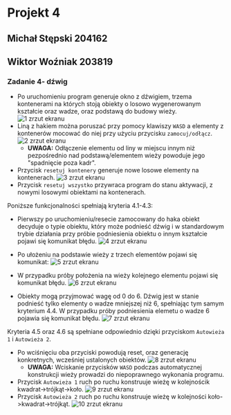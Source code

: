 # Projekt 4
## Michał Stępski 204162
## Wiktor Woźniak 203819

### Zadanie 4- dźwig

* Po uruchomieniu program generuje okno z dźwigiem, trzema kontenerami na których stoją obiekty o losowo wygenerowanym kształcie oraz wadze, oraz podstawą do budowy wieży.
  ![1 zrzut ekranu](screenshots/Zrzut1.png)
* Liną z hakiem można poruszać przy pomocy klawiszy `WASD` a elementy z kontenerów mocować do niej przy użyciu przycisku `zamocuj/odłącz`.
![2 zrzut ekranu](screenshots/Zrzut2.png)
  - **UWAGA:** Odłączenie elementu od liny w miejscu innym niż pezpośrednio nad podstawą/elementem wieży powoduje jego "spadnięcie poza kadr".
* Przycisk `resetuj kontenery` generuje nowe losowe elementy na kontenerach.
![3 zrzut ekranu](screenshots/Zrzut3.png)
* Przycisk `resetuj wszystko` przywraca program do stanu aktywacji, z nowymi losowymi obiektami na kontenerach.
  
Poniższe funkcjonalności spełniają kryteria 4.1-4.3:
* Pierwszy po uruchomieniu/resecie zamocowany do haka obiekt decyduje o typie obiektu, który może podnieść dźwig i w standardowym trybie działania przy próbie podniesienia obiektu o innym kształcie pojawi się komunikat błędu.
![4 zrzut ekranu](screenshots/Zrzut4.png)
* Po ułożeniu na podstawie wieży z trzech elementów pojawi się komunikat:
![5 zrzut ekranu](screenshots/Zrzut5.png)
* W przypadku próby położenia na wieży kolejnego elementu pojawi się komunikat błędu.
![6 zrzut ekranu](screenshots/Zrzut6.png)

* Obiekty mogą przyjmować wagę od 0 do 6. Dźwig jest w stanie podnieść tylko elementy o wadze mniejszej niż 6, spełniając tym samym kryterium 4.4. W przypadku próby podniesienia elemetu o wadze 6 pojawia się komunikat błędu.
![7 zrzut ekranu](screenshots/Zrzut7.png)

Kryteria 4.5 oraz 4.6 są spełniane odpowiednio dzięki przyciskom `Autowieża 1` i `Autowieża 2`.
* Po wciśnięciu oba przyciski powodują reset, oraz generację konkretnych, wcześniej ustalonych obiektów.
![8 zrzut ekranu](screenshots/Zrzut8.png)
  - **UWAGA:** Wciskanie przycisków `WASD` podczas automatycznej konstrukcji wieży prowadzi do niepoprawnego wykonania programu.
* Przycisk `Autowieża 1` ruch po ruchu konstruuje wieżę w kolejnościk kwadrat->trójkąt->koło.
![9 zrzut ekranu](screenshots/Zrzut9.png)
* Przycisk `Autowieża 2` ruch po ruchu konstruuje wieżę w kolejności koło->kwadrat->trójkąt.
![10 zrzut ekranu](screenshots/Zrzut10.png)
